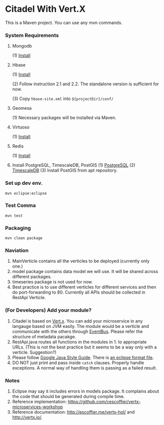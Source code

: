 # Citadel With Vert.X

This is a Maven project. You can use any mvn commands.

### System Requirements
1. Mongodb

   (1) [Install](https://docs.mongodb.com/manual/installation/)
 
2. Hbase

   (1) [Install](https://hbase.apache.org/book.html#quickstart)
 
   (2) Follow instruction 2.1 and 2.2. The standalone version is sufficient for now.
 
   (3) Copy ``hbase-site.xml`` into ``${projectDir}/conf/``
 
3. Geomesa

   (1) Necessary packages will be installed via Maven.
 
4. Virtuoso

   (1) [Install](https://github.com/openlink/virtuoso-opensource)
 
5. Redis 

   (1) [Install](https://redis.io/topics/quickstart)

6. Install PostgreSQL, TimescaleDB, PostGIS
   (1) [PostgreSQL](https://gist.github.com/alistairewj/8aaea0261fe4015333ddf8bed5fe91f8) 
   (2) [TimescaleDB](https://github.com/timescale/timescaledb/issues/111#issuecomment-361797406)
   (3) Install PostGIS from apt repository.



### Set up dev env.
```{r, engine='bash', count_lines}
mvn eclipse:eclipse
```

### Test Comma
```{r, engine='bash', count_lines}
mvn test
```

### Packaging
```{r, engine='bash', count_lines}
mvn clean package
```

### Naviation
1. MainVerticle contains all the verticles to be deployed (currently only one.)
2. model package contains data model we will use. It will be shared across different packages.
3. timeseries package is not used for now.
4. Best practice is to use different verticles for different services and then do port-forwarding to 80. Currently all APIs should be collected in RestApi Verticle.

### (For Developers) Add your module?
1. Citadel is based on [Vert.x](http://vertx.io/). You can add your microservice in any langauge based on JVM easily. The module would be a verticle and communicate with the others through [EventBus](http://vertx.io/docs/vertx-core/java/#_the_event_bus_api). Please refer the structure of metadata pacakge.
2. RestApi.java routes all functions in the modules in 1. to appropriate URLs. (This is not the best practice but it seems to be a way only with a verticle. Suggestion?)
3. Please follow [Google Java Style Guide](https://google.github.io/styleguide/javaguide.html). There is [an eclipse format file](https://github.com/google/styleguide/blob/gh-pages/eclipse-java-google-style.xml).
4. DO NOT just print and pass inside ``catch`` clauses. Properly handle exceptions. A normal way of handling them is passing as a failed result.

### Notes
1. Eclipse may say it includes errors in models package. It complains about the code that should be generated during compile time.
2. Reference implementation: https://github.com/cescoffier/vertx-microservices-workshop
3. Reference documentation: http://escoffier.me/vertx-hol/ and http://vertx.io/.
